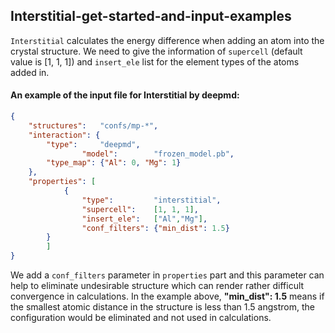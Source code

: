 ## Interstitial-get-started-and-input-examples

`Interstitial` calculates the energy difference when adding an atom into the crystal structure. We need to give the information of `supercell` (default value is [1, 1, 1]) and `insert_ele` list for the element types of the atoms added in.

#### An example of the input file for Interstitial by deepmd:

```json
{
	"structures":	"confs/mp-*",
	"interaction": {
		"type":		"deepmd",
                "model":        "frozen_model.pb",
		"type_map":	{"Al": 0, "Mg": 1}
	},
	"properties": [
            {
                "type":         "interstitial",
                "supercell":	[1, 1, 1],
                "insert_ele":   ["Al","Mg"],
                "conf_filters": {"min_dist": 1.5} 
	    }
        ]
}
```

We add a `conf_filters` parameter in `properties` part and this parameter can help to eliminate undesirable structure which can render rather difficult convergence in calculations. In the example above, **"min_dist": 1.5** means if the smallest atomic distance in the structure is less than 1.5 angstrom, the configuration would be eliminated and not used in calculations.
